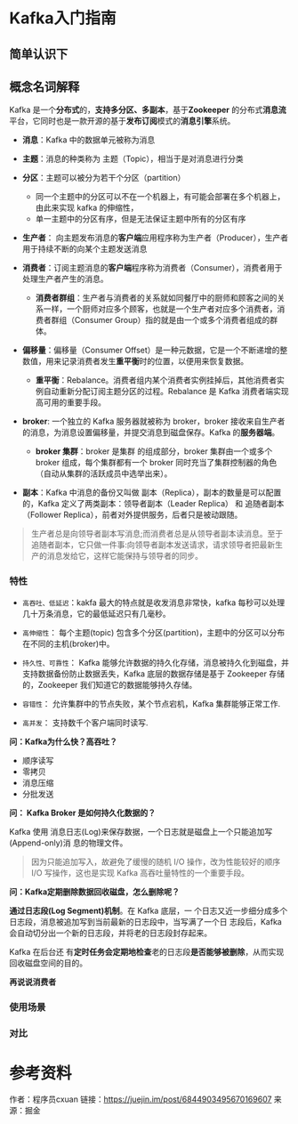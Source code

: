 # Kafka入门指南

## 简单认识下

## 概念名词解释
Kafka 是一个**分布式**的，**支持多分区、多副本**，基于**Zookeeper** 的分布式**消息流**平台，它同时也是一款开源的基于**发布订阅**模式的**消息引擎**系统。

- **消息**：Kafka 中的数据单元被称为消息
- **主题**：消息的种类称为 主题（Topic），相当于是对消息进行分类
- **分区**：主题可以被分为若干个分区（partition）
  - 同一个主题中的分区可以不在一个机器上，有可能会部署在多个机器上，由此来实现 kafka 的伸缩性，
  - 单一主题中的分区有序，但是无法保证主题中所有的分区有序
- **生产者**： 向主题发布消息的**客户端**应用程序称为生产者（Producer），生产者用于持续不断的向某个主题发送消息
- **消费者**：订阅主题消息的**客户端**程序称为消费者（Consumer），消费者用于处理生产者产生的消息。
  - **消费者群组**：生产者与消费者的关系就如同餐厅中的厨师和顾客之间的关系一样，一个厨师对应多个顾客，也就是一个生产者对应多个消费者，消费者群组（Consumer Group）指的就是由一个或多个消费者组成的群体。
- **偏移量**：偏移量（Consumer Offset）是一种元数据，它是一个不断递增的整数值，用来记录消费者发生**重平衡**时的位置，以便用来恢复数据。
  - **重平衡**：Rebalance。消费者组内某个消费者实例挂掉后，其他消费者实例自动重新分配订阅主题分区的过程。Rebalance 是 Kafka 消费者端实现高可用的重要手段。
  
- **broker**: 一个独立的 Kafka 服务器就被称为 broker，broker 接收来自生产者的消息，为消息设置偏移量，并提交消息到磁盘保存。Kafka 的**服务器端**。
  - **broker 集群**：broker 是集群 的组成部分，broker 集群由一个或多个 broker 组成，每个集群都有一个 broker 同时充当了集群控制器的角色（自动从集群的活跃成员中选举出来）。
- **副本**：Kafka 中消息的备份又叫做 副本（Replica），副本的数量是可以配置的，Kafka 定义了两类副本：领导者副本（Leader Replica） 和 追随者副本（Follower Replica），前者对外提供服务，后者只是被动跟随。
>生产者总是向领导者副本写消息;而消费者总是从领导者副本读消息。至于追随者副本，它只做一件事:向领导者副本发送请求，请求领导者把最新生产的消息发给它，这样它能保持与领导者的同步。



### 特性

- `高吞吐、低延迟`：kakfa 最大的特点就是收发消息非常快，kafka 每秒可以处理几十万条消息，它的最低延迟只有几毫秒。
- `高伸缩性`： 每个主题(topic) 包含多个分区(partition)，主题中的分区可以分布在不同的主机(broker)中。
- `持久性、可靠性`： Kafka 能够允许数据的持久化存储，消息被持久化到磁盘，并支持数据备份防止数据丢失，Kafka 底层的数据存储是基于 Zookeeper 存储的，Zookeeper 我们知道它的数据能够持久存储。
- `容错性`： 允许集群中的节点失败，某个节点宕机，Kafka 集群能够正常工作. 
  
- `高并发`： 支持数千个客户端同时读写.

**问：Kafka为什么快？高吞吐？**
* 顺序读写
* 零拷贝
* 消息压缩
* 分批发送


**问： Kafka Broker 是如何持久化数据的？**

Kafka 使用 消息日志(Log)来保存数据，一个日志就是磁盘上一个只能追加写(Append-only)消 息的物理文件。
>因为只能追加写入，故避免了缓慢的随机 I/O 操作，改为性能较好的顺序 I/O 写操作，这也是实现 Kafka 高吞吐量特性的一个重要手段。


**问：Kafka定期删除数据回收磁盘，怎么删除呢？**

**通过日志段(Log Segment)机制**。在 Kafka 底层，一 个日志又近一步细分成多个日志段，消息被追加写到当前最新的日志段中，当写满了一个日 志段后，Kafka 会自动切分出一个新的日志段，并将老的日志段封存起来。

Kafka 在后台还 有**定时任务会定期地检查**老的日志段**是否能够被删除**，从而实现回收磁盘空间的目的。


**再说说消费者**




### 使用场景

### 对比


# 参考资料


作者：程序员cxuan
链接：https://juejin.im/post/6844903495670169607
来源：掘金

